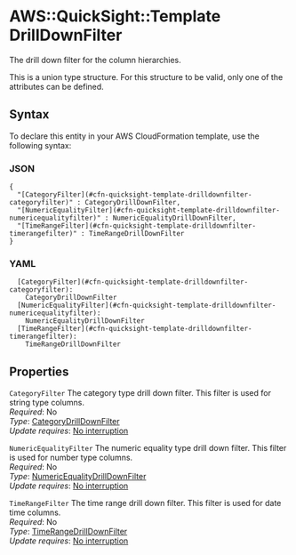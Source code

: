 # AWS::QuickSight::Template DrillDownFilter<a name="aws-properties-quicksight-template-drilldownfilter"></a>

The drill down filter for the column hierarchies\.

This is a union type structure\. For this structure to be valid, only one of the attributes can be defined\.

## Syntax<a name="aws-properties-quicksight-template-drilldownfilter-syntax"></a>

To declare this entity in your AWS CloudFormation template, use the following syntax:

### JSON<a name="aws-properties-quicksight-template-drilldownfilter-syntax.json"></a>

```
{
  "[CategoryFilter](#cfn-quicksight-template-drilldownfilter-categoryfilter)" : CategoryDrillDownFilter,
  "[NumericEqualityFilter](#cfn-quicksight-template-drilldownfilter-numericequalityfilter)" : NumericEqualityDrillDownFilter,
  "[TimeRangeFilter](#cfn-quicksight-template-drilldownfilter-timerangefilter)" : TimeRangeDrillDownFilter
}
```

### YAML<a name="aws-properties-quicksight-template-drilldownfilter-syntax.yaml"></a>

```
  [CategoryFilter](#cfn-quicksight-template-drilldownfilter-categoryfilter):
    CategoryDrillDownFilter
  [NumericEqualityFilter](#cfn-quicksight-template-drilldownfilter-numericequalityfilter):
    NumericEqualityDrillDownFilter
  [TimeRangeFilter](#cfn-quicksight-template-drilldownfilter-timerangefilter):
    TimeRangeDrillDownFilter
```

## Properties<a name="aws-properties-quicksight-template-drilldownfilter-properties"></a>

`CategoryFilter` <a name="cfn-quicksight-template-drilldownfilter-categoryfilter"></a>
The category type drill down filter\. This filter is used for string type columns\.  
_Required_: No  
_Type_: [CategoryDrillDownFilter](aws-properties-quicksight-template-categorydrilldownfilter.md)  
_Update requires_: [No interruption](https://docs.aws.amazon.com/AWSCloudFormation/latest/UserGuide/using-cfn-updating-stacks-update-behaviors.html#update-no-interrupt)

`NumericEqualityFilter` <a name="cfn-quicksight-template-drilldownfilter-numericequalityfilter"></a>
The numeric equality type drill down filter\. This filter is used for number type columns\.  
_Required_: No  
_Type_: [NumericEqualityDrillDownFilter](aws-properties-quicksight-template-numericequalitydrilldownfilter.md)  
_Update requires_: [No interruption](https://docs.aws.amazon.com/AWSCloudFormation/latest/UserGuide/using-cfn-updating-stacks-update-behaviors.html#update-no-interrupt)

`TimeRangeFilter` <a name="cfn-quicksight-template-drilldownfilter-timerangefilter"></a>
The time range drill down filter\. This filter is used for date time columns\.  
_Required_: No  
_Type_: [TimeRangeDrillDownFilter](aws-properties-quicksight-template-timerangedrilldownfilter.md)  
_Update requires_: [No interruption](https://docs.aws.amazon.com/AWSCloudFormation/latest/UserGuide/using-cfn-updating-stacks-update-behaviors.html#update-no-interrupt)
